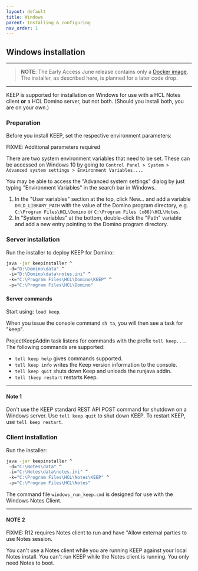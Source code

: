 ```yaml
---
layout: default
title: Windows
parent: Installing & configuring
nav_order: 1
---
```


## Windows installation

---

> **NOTE**: The Early Access June release contains only a [Docker image](../docker). The installer, as described here, is planned for a later code drop.

---

KEEP is supported for installation on Windows for use with a HCL Notes client **or** a HCL Domino server, but not both. (Should you install both, you are on your own.)

### Preparation

Before you install KEEP, set the respective environment parameters:

FIXME: Additional parameters required

There are two system environment variables that need to be set.
These can be accessed on Windows 10 by going to `Control Panel > System > Advanced system settings > Environment Variables....`

You may be able to access the "Advanced system settings" dialog by just typing "Environment Variables" in the search bar in Windows.

1. In the "User variables" section at the top, click New... and add a variable `DYLD_LIBRARY_PATH` with the value of the Domino program directory, e.g. `C:\Program Files\HCL\Domino` or `C:\Program Files (x86)\HCL\Notes`.
2. In "System variables" at the bottom, double-click the "Path" variable and add a new entry pointing to the Domino program directory.

### Server installation

Run the installer to deploy KEEP for Domino:

```bash
java -jar keepinstaller ^
 -d="D:\Domino\data" ^
 -i="D:\Domino\data\notes.ini" ^
 -k="C:\Program Files\HCL\Domino\KEEP" ^
 -p="C:\Program Files\HCL\Domino"
```

#### Server commands

Start using: `load keep`.

When you issue the console command `sh ta`, you will then see a task for "keep".

ProjectKeepAddin task listens for commands with the prefix `tell keep...`. The following commands are supported:

- `tell keep help` gives commands supported.
- `tell keep info` writes the Keep version information to the console.
- `tell keep quit` shuts down Keep and unloads the runjava addin.
- `tell tkeep restart` restarts Keep.

---

#### Note 1

Don't use the KEEP standard REST API POST command for shutdown on a Windows server.
Use `tell keep quit` to shut down KEEP. To restart KEEP, use `tell keep restart`.

### Client installation

Run the installer:

```bash
java -jar keepinstaller ^
 -d="C:\Notes\data" ^
 -i="C:\Notes\data\notes.ini" ^
 -k="C:\Program Files\HCL\Notes\KEEP" ^
 -p="C:\Program Files\HCL\Notes"
```

The command file `windows_run_keep.cmd` is designed for use with the Windows Notes Client.

---

#### NOTE 2

FIXME: R12 requires Notes client to run and have "Allow external parties to use Notes session.

You can't use a Notes client while you are running KEEP against your local Notes install.
You can't run KEEP while the Notes client is running. You only need Notes to boot.
